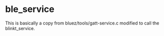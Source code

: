 # ble_service


This is basically a copy from bluez/tools/gatt-service.c modified to call the blinkt_service.
